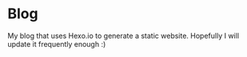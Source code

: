 # Blog
My blog that uses Hexo.io to generate a static website. Hopefully I will update it frequently enough :)
